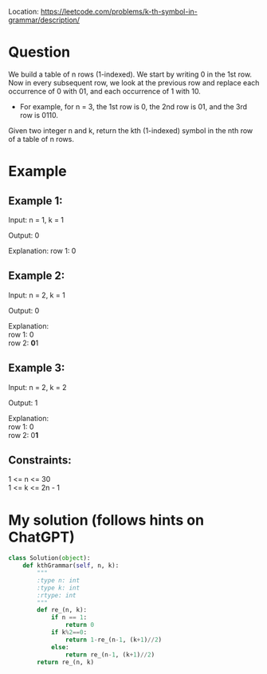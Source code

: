 Location: https://leetcode.com/problems/k-th-symbol-in-grammar/description/
# Question
We build a table of n rows (1-indexed). We start by writing 0 in the 1st row. Now in every subsequent row, we look at the previous row and replace each occurrence of 0 with 01, and each occurrence of 1 with 10.

- For example, for n = 3, the 1st row is 0, the 2nd row is 01, and the 3rd row is 0110.

Given two integer n and k, return the kth (1-indexed) symbol in the nth row of a table of n rows.
# Example

## Example 1:

Input: n = 1, k = 1

Output: 0

Explanation: row 1: 0

## Example 2:

Input: n = 2, k = 1

Output: 0

Explanation: \
row 1: 0\
row 2: **0**1

## Example 3:

Input: n = 2, k = 2

Output: 1

Explanation: \
row 1: 0\
row 2: 0**1**
 

## Constraints:

1 <= n <= 30\
1 <= k <= 2n - 1
 

# My solution (follows hints on ChatGPT)
```python
class Solution(object):
    def kthGrammar(self, n, k):
        """
        :type n: int
        :type k: int
        :rtype: int
        """
        def re_(n, k):
            if n == 1:
                return 0
            if k%2==0:
                return 1-re_(n-1, (k+1)//2)
            else:
                return re_(n-1, (k+1)//2)
        return re_(n, k)
```
